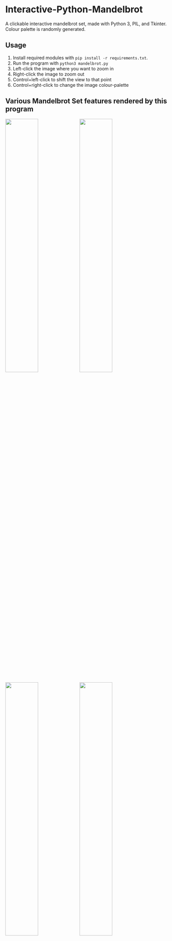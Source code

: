 # Interactive-Python-Mandelbrot
A clickable interactive mandelbrot set, made with Python 3, PIL, and Tkinter. Colour palette is randomly generated.

## Usage
1. Install required modules with `pip install -r requirements.txt`.
2. Run the program with `python3 mandelbrot.py`
3. Left-click the image where you want to zoom in
4. Right-click the image to zoom out
5. Control+left-click to shift the view to that point
6. Control+right-click to change the image colour-palette

## Various Mandelbrot Set features rendered by this program
<img src="https://raw.githubusercontent.com/Rosshill98/Interactive-Python-Mandelbrot/master/pictures/image.png" width="45%">
<img src="https://raw.githubusercontent.com/Rosshill98/Interactive-Python-Mandelbrot/master/pictures/image2.png" width="45%">

<img src="https://raw.githubusercontent.com/Rosshill98/Interactive-Python-Mandelbrot/master/pictures/image3.png" width="45%">
<img src="https://raw.githubusercontent.com/Rosshill98/Interactive-Python-Mandelbrot/master/pictures/image4.png" width="45%">
